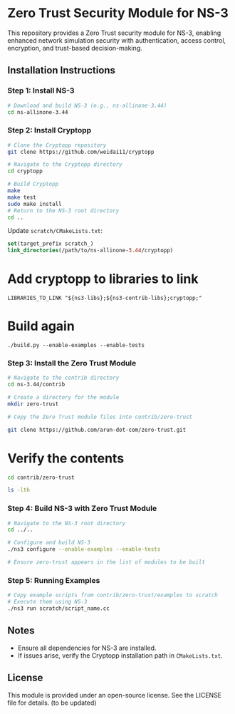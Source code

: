 # Zero Trust Security Module for NS-3

This repository provides a Zero Trust security module for NS-3, enabling enhanced network simulation security with authentication, access control, encryption, and trust-based decision-making.

## Installation Instructions

### Step 1: Install NS-3
```bash
# Download and build NS-3 (e.g., ns-allinone-3.44)
cd ns-allinone-3.44
```

### Step 2: Install Cryptopp
```bash
# Clone the Cryptopp repository
git clone https://github.com/weidai11/cryptopp

# Navigate to the Cryptopp directory
cd cryptopp

# Build Cryptopp
make
make test
sudo make install
# Return to the NS-3 root directory
cd ..
```

Update `scratch/CMakeLists.txt`:
```cmake
set(target_prefix scratch_)
link_directories(/path/to/ns-allinone-3.44/cryptopp)
```

# Add cryptopp to libraries to link

```
LIBRARIES_TO_LINK "${ns3-libs};${ns3-contrib-libs};cryptopp;"
```

# Build again
```
./build.py --enable-examples --enable-tests
```

### Step 3: Install the Zero Trust Module
```bash
# Navigate to the contrib directory
cd ns-3.44/contrib

# Create a directory for the module
mkdir zero-trust

# Copy the Zero Trust module files into contrib/zero-trust

git clone https://github.com/arun-dot-com/zero-trust.git
```

# Verify the contents
```bash
cd contrib/zero-trust

ls -lth 
```

### Step 4: Build NS-3 with Zero Trust Module
```bash
# Navigate to the NS-3 root directory
cd ../..

# Configure and build NS-3
./ns3 configure --enable-examples --enable-tests

# Ensure zero-trust appears in the list of modules to be built

```

### Step 5: Running Examples
```bash
# Copy example scripts from contrib/zero-trust/examples to scratch
# Execute them using NS-3
./ns3 run scratch/script_name.cc
```

## Notes
- Ensure all dependencies for NS-3 are installed.
- If issues arise, verify the Cryptopp installation path in `CMakeLists.txt`.

## License
This module is provided under an open-source license. See the LICENSE file for details. (to be updated)

